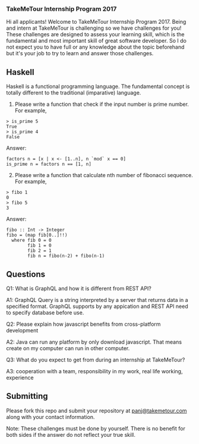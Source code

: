 ### TakeMeTour Internship Program 2017

Hi all applicants! Welcome to TakeMeTour Internship Program 2017. Being and intern at TakeMeTour is challenging so we have challenges for you! These challenges are designed to assess your learning skill, which is the fundamental and most important skill of great software developer. So I do not expect you to have full or any knowledge about the topic beforehand but it's your job to try to learn and answer those challenges.

## Haskell

Haskell is a functional programming language. The fundamental concept is totally different to the traditional (imparative) language.
1. Please write a function that check if the input number is prime number. For example,
```
> is_prime 5
True
> is_prime 4
False
```
Answer:
```
factors n = [x | x <- [1..n], n `mod` x == 0]
is_prime n = factors n == [1, n]
```
2. Please write a function that calculate nth number of fibonacci sequence. For example,
```
> fibo 1
0
> fibo 5
3
```
Answer:
```
fibo :: Int -> Integer
fibo = (map fib[0..]!!)
  where fib 0 = 0
        fib 1 = 0
        fib 2 = 1
        fib n = fibo(n-2) + fibo(n-1)
```

## Questions
Q1: What is GraphQL and how it is different from REST API?

A1: GraphQL Query is a string interpreted by a server that returns data in a specified format. GraphQL supports by any appication and REST API need to specify database before use.


Q2: Please explain how javascript benefits from cross-platform development

A2: Java can run any platform by only download javascript. That means create on my computer can run in other computer.


Q3: What do you expect to get from during an internship at TakeMeTour?

A3: cooperation with a team, responsibility in my work, real life working, experience


## Submitting

Please fork this repo and submit your repository at panj@takemetour.com along with your contact information.

Note: These challenges must be done by yourself. There is no benefit for both sides if the answer do not reflect your true skill.
